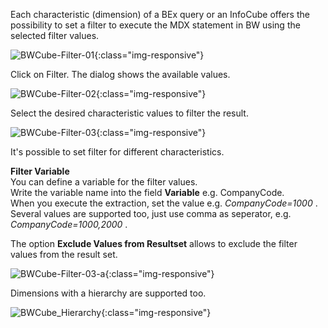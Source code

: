 Each characteristic (dimension) of a BEx query or an InfoCube offers the possibility to set a filter to execute the MDX statement in BW using the selected filter values. 

![BWCube-Filter-01](/img/content/BWCube-Filter-01.jpg){:class="img-responsive"}

Click on Filter. The dialog shows the available values.  

![BWCube-Filter-02](/img/content/BWCube-Filter-02.jpg){:class="img-responsive"}

Select the desired characteristic values to filter the result.  

![BWCube-Filter-03](/img/content/BWCube-Filter-03.jpg){:class="img-responsive"}

It's possible to set filter for different characteristics.  

**Filter Variable** <br>
You can define a variable for the filter values.  
Write the variable name into the field **Variable** e.g. CompanyCode.<br>
When you execute the extraction, set the value e.g. *CompanyCode=1000* .<br>
Several values are supported too, just use comma as seperator, e.g. *CompanyCode=1000,2000* .

The option **Exclude Values from Resultset** allows to exclude the filter values from the result set. 

![BWCube-Filter-03-a](/img/content/BWCube-Filter-03-a.jpg){:class="img-responsive"}

Dimensions with a hierarchy are supported too. 

![BWCube_Hierarchy](/img/content/BWCube_Hierarchy.jpg){:class="img-responsive"}